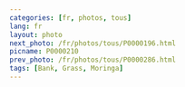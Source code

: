 ```yaml
---
categories: [fr, photos, tous]
lang: fr
layout: photo
next_photo: /fr/photos/tous/P0000196.html
picname: P0000210
prev_photo: /fr/photos/tous/P0000286.html
tags: [Bank, Grass, Moringa]
---
```

